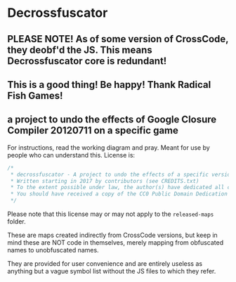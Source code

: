# Decrossfuscator

## PLEASE NOTE! As of some version of CrossCode, they deobf'd the JS. This means Decrossfuscator core is redundant!
## This is a good thing! Be happy! Thank Radical Fish Games!

## a project to undo the effects of Google Closure Compiler 20120711 on a specific game

For instructions, read the working diagram and pray.
Meant for use by people who can understand this. License is:

```js
/*
 * decrossfuscator - A project to undo the effects of a specific version of Google Closure Compiler for a specific game by mapping between versions.
 * Written starting in 2017 by contributors (see CREDITS.txt)
 * To the extent possible under law, the author(s) have dedicated all copyright and related and neighboring rights to this software to the public domain worldwide. This software is distributed without any warranty.
 * You should have received a copy of the CC0 Public Domain Dedication along with this software. If not, see <http://creativecommons.org/publicdomain/zero/1.0/>.
 */
```

Please note that this license may or may not apply to the `released-maps` folder.

These are maps created indirectly from CrossCode versions, but keep in mind these are NOT code in themselves,
 merely mapping from obfuscated names to unobfuscated names.

They are provided for user convenience and are entirely useless as anything but a vague symbol list without the JS files to which they refer.
